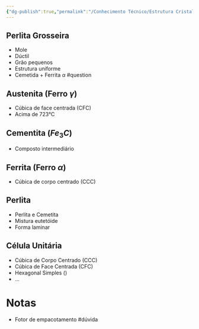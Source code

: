 ```yaml
---
{"dg-publish":true,"permalink":"/Conhecimento Técnico/Estrutura Cristalina/"}
---
```



## Perlita Grosseira
- Mole
- Dúctil
- Grão pequenos
- Estrutura uniforme
- Cemetida + Ferrita $\alpha$ #question 

## Austenita (Ferro $\gamma$)
- Cúbica de face centrada (CFC)
- Acima de 723°C

## Cementita ($Fe_3C$)
 - Composto intermediário
 
## Ferrita (Ferro $\alpha$)
- Cúbica de corpo centrado (CCC)

## Perlita
- Perlita e Cemetita
- Mistura eutetóide
- Forma laminar

## Célula Unitária
- Cúbica de Corpo Centrado (CCC)
- Cúbica de Face Centrada (CFC)
- Hexagonal Simples ()
- ...

# Notas
 - Fotor de empacotamento #dúvida